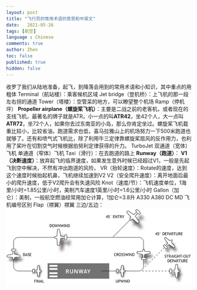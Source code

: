 ```yaml
---
layout: post
title: "飞行员的常用术语的意思和中英文"
date:   2021-05-26
tags: [航空]
language : Chinese
comments: true
author: Zhen
toc: false
published: true
hidden: false
---
```

收罗了我们从陆地准备，起飞，到降落会用到的常用术语和小知识，其中重点的用粗体
Terminal（航站楼）：乘客候机区域
Jet bridge（登机桥）：上飞机的那一段左右拐的通道
Tower（塔楼）：空管呆的地方，可以瞭望整个机场
Ramp（停机坪）
**Propeller airplane（螺旋桨飞机）**：主要是二战之前的老客机，或者现在的支线飞机，最著名的牌子就是ATR，小一点的叫**ATR42**，坐42个人，大一点叫**ATR72**，坐72个人，如果你去过东南亚的小岛，那么你肯定坐过。螺旋桨飞机载重比较小，比较省油，跑道需求也低，喜马拉雅山上的机场努力一下500米跑道也就够了。还有和喷气式飞机比，除了利用牛三定律靠螺旋桨扇风的反作用力，也利用了桨叶在切割空气时候根据伯努利定律获得的升力。
TurboJet
双通道（宽体）飞机
单通道（窄体）飞机
Taxi（滑行）：在去跑道的路上
**Runway（跑道）**：
**V1（决断速度）**：放弃起飞的临界速度，如果发生意外时候已经超过V1，一般是先起飞到空中解决，不然有冲出跑道的风险，
VR（抬轮速度）：Rotate的速度，达到这个速度时候抬起机鼻，飞机继续加速到V2
V2（安全爬升速度）：离开地面后最小的爬升速度，低于V2爬升会有失速风险
Knot（速度/节）：飞机速度单位，1海里/小时=1.85公里/小时，美制汽车速度1英里/小时=1.6公里/小时
Gallon（加仑）：美制，一般航空燃油经常用加仑计算，1加仑=3.8升
A330
A380
DC
MD
飞机编号区别
Flap（襟翼）襟翼
三边/五边：
![enter image description here](https://github.com/hytvszz/hytvszz.github.io/raw/master/images/%E6%9C%BA%E5%9C%BA%E4%BA%94%E8%BE%B9%E5%9B%BE.jpg)


<!--stackedit_data:
eyJoaXN0b3J5IjpbNjU0Njg5Mzk2LDM0ODAwMTEyMiwtMTM3NT
g2MDk4NiwtMTI4MjQzNjQ0NCwtNjM2NTkxOTY5LDM4MzQ4NTQ5
OSwtMjk5OTg3ODE5LC01MTM5MjM3ODMsMTU4ODU0MzUwLC0xMz
k2MTMzNTk5LC02MTkwOTczMDEsLTkwNzQ0NDMyLC0xMzUyNzQ0
MTUyLDQ2NDk5MTE1N119
-->